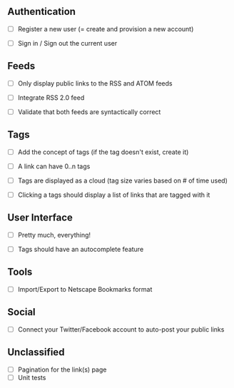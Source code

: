 Authentication
--------------

- [ ] Register a new user (= create and provision a new account)
- [ ] Sign in / Sign out the current user


Feeds
-----

- [ ] Only display public links to the RSS and ATOM feeds
- [ ] Integrate RSS 2.0 feed
- [ ] Validate that both feeds are syntactically correct


Tags
----

- [ ] Add the concept of tags (if the tag doesn't exist, create it)
- [ ] A link can have 0..n tags
- [ ] Tags are displayed as a cloud (tag size varies based on # of time used)
- [ ] Clicking a tags should display a list of links that are tagged with it


User Interface
--------------

- [ ] Pretty much, everything!
- [ ] Tags should have an autocomplete feature


Tools
-----

- [ ] Import/Export to Netscape Bookmarks format


Social
------

- [ ] Connect your Twitter/Facebook account to auto-post your public links


Unclassified
------------

- [ ] Pagination for the link(s) page
- [ ] Unit tests
